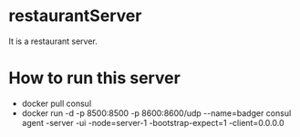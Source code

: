 # restaurantServer
It  is a restaurant server.

# How to run this server

- docker pull consul
- docker run -d -p 8500:8500 -p 8600:8600/udp --name=badger consul agent -server -ui -node=server-1 -bootstrap-expect=1 -client=0.0.0.0


